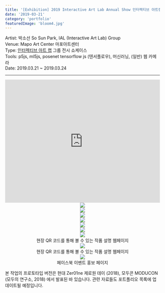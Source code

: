 ```yaml
---
title: '[Exhibition] 2019 Interactive Art Lab Annual Show 인터렉티브 아트랩 전시'
date: '2019-03-21'
category: 'portfolio'
featuredImage: 'bloom4.jpg'
---
```


<div class="intro">
Artist: 박소선 So Sun Park, IAL (Interactive Art Lab) Group <br />
Venue: Mapo Art Center 마포아트센터 <br />
Type: <a target="_blank" rel="noreferrer" href="https://www.instagram.com/interactive_art_lab/">인터렉티브 아트 랩</a> 그룹 전시 쇼케이스 <br /> 
Tools: p5js, ml5js, posenet tensorflow js (텐서플로우), 머신러닝, (일반) 웹 카메라<br />
Date: 2019.03.21 ~ 2019.03.24
</div>

<hr >

<iframe width="100%" height="400" src="https://www.youtube.com/embed/T4g00dbcMO0" frameborder="0" allow="accelerometer; autoplay; clipboard-write; encrypted-media; gyroscope; picture-in-picture" allowfullscreen></iframe>
<figure style="display: block; margin: 0 auto; text-align: center">
<img src="bloom3.jpg" >
<figcaption></figcaption>
</figure>

<figure style="display: block; margin: 0 auto; text-align: center">
<img src="bloom4.jpg" >
<figcaption></figcaption>
</figure>

<figure style="display: block; margin: 0 auto; text-align: center">
<img src="bloom1.png" >
<figcaption></figcaption>
</figure>

<figure style="display: block; margin: 0 auto; text-align: center">
<img src="bloom2.png" >
<figcaption></figcaption>
</figure>

<figure style="display: block; margin: 0 auto; text-align: center">
<img src="IMG_1092.jpg" >
<figcaption></figcaption>
</figure>


<figure style="display: block; margin: 0 auto; text-align: center">
<img src="IMG_1115.jpg" >
<figcaption></figcaption>
</figure>

<figure style="display: block; margin: 0 auto; text-align: center">
<img src="IMG_3842.png" >
<figcaption>현장 QR 코드를 통해 볼 수 있는 작품 설명 웹페이지</figcaption>
</figure>


<figure style="display: block; margin: 0 auto; text-align: center">
<img src="IMG_3843.png" >
<figcaption>현장 QR 코드를 통해 볼 수 있는 작품 설명 웹페이지</figcaption>
</figure>

<figure style="display: block; margin: 0 auto; text-align: center">
<img src="fbevent.png" >
<figcaption>페이스북 이벤트 홍보 페이지</figcaption>
</figure>

본 작업의 프로토타입 버전은 현대 Zer01ne 제로원 데이 (2018), 모두콘 MODUCON (모두의 연구소, 2018) 에서 발표된 바 있습니다. 관련 자료들도 포트폴리오 목록에 업데이트될 예정입니다.